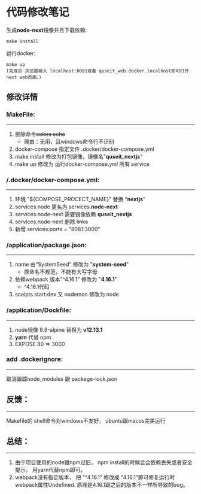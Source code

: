 # 代码修改笔记

生成**node-next**镜像并且下载依赖:
```
make install
```
运行docker:  
```
make up
(完成后 浏览器输入 localhost:8081或者 quseit_web.docker.localhost即可打开next web页面。)
``` 

## 修改详情
  
### **MakeFile:**  
--------
1. 删除命令~~colors echo~~  
    - 理由：无用，且windows命令行不识别
2. docker-compose 指定文件 .docker/docker-compose.yml  
3. make install 修改为打包镜像，镜像名"**quseit_nextjs**"  
4. make up 修改为 运行docker-compose.yml 所有 service

### **/.docker/docker-compose.yml:**  
--------
1. 环境 "${COMPOSE_PROCECT_NAME}" 替换 "**nextjs**"  
2. services.node 更名为 services.**node-next**
3. services.node-next 需要镜像依赖 **quseit_nextjs** 
4. services.node-next 删除 ~~links~~
5. 新增 services.ports = "8081:3000" 

### **/application/package.json:**  
--------
1. name 由"SystemSeed" 修改为 "**system-seed**"  
   - 原命名不规范，不能有大写字母
2. 依赖webpack 版本"^4.16.1" 修改为 "**4.16.1**"  
   - ^4.16.1代码
3. sceipts.start:dev 又 nodemon 修改为 node 

### **/application/Dockfile:**  
--------
1. node镜像 8.9-alpine 替换为 **v12.13.1**
2. **yarn** 代替 npm  
3. EXPOSE 80 => 3000  

### **add .dockerignore:** 
--------
取消跟踪node_modules 跟 package-lock.json


## 反馈：   
--------
Makefile的 shell命令对windows不友好， ubuntu跟macos完美运行

## 总结：  
--------
1. 由于项目使用的node跟npm过旧， npm install的时候会会依赖丢失或者安全提示。 用yarn代替npm即可。  
2. webpack没有指定版本， 把 "^4.16.1" 修改成 "4.16.1"即可修复运行时 webpack属性Undefined. 原理是4.16.1跟之后的版本不一样所导致的bug。
